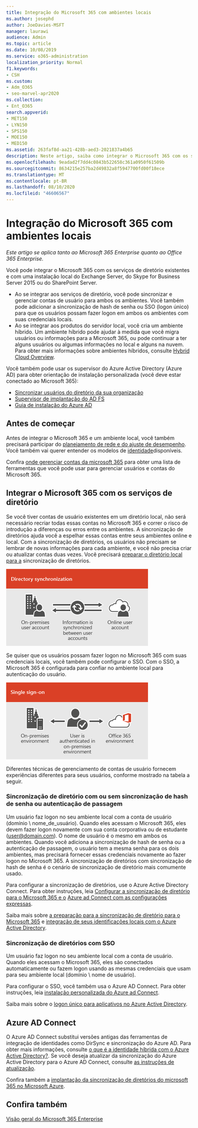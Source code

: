 ```yaml
---
title: Integração do Microsoft 365 com ambientes locais
ms.author: josephd
author: JoeDavies-MSFT
manager: laurawi
audience: Admin
ms.topic: article
ms.date: 10/08/2019
ms.service: o365-administration
localization_priority: Normal
f1.keywords:
- CSH
ms.custom:
- Adm_O365
- seo-marvel-apr2020
ms.collection:
- Ent_O365
search.appverid:
- MET150
- LYN150
- SPS150
- MOE150
- MED150
ms.assetid: 263faf8d-aa21-428b-aed3-2021837a4b65
description: Neste artigo, saiba como integrar o Microsoft 365 com os serviços de diretório existentes e ambientes locais.
ms.openlocfilehash: 9eadad2f7dd4c0843b522658c361a0950f61509b
ms.sourcegitcommit: 8634215e257ba2d49832a8f5947700fd00f18ece
ms.translationtype: MT
ms.contentlocale: pt-BR
ms.lasthandoff: 08/10/2020
ms.locfileid: "46606567"
---
```

# <a name="microsoft-365-integration-with-on-premises-environments"></a>Integração do Microsoft 365 com ambientes locais

*Este artigo se aplica tanto ao Microsoft 365 Enterprise quanto ao Office 365 Enterprise.*

Você pode integrar o Microsoft 365 com os serviços de diretório existentes e com uma instalação local do Exchange Server, do Skype for Business Server 2015 ou do SharePoint Server.
  
 - Ao se integrar aos serviços de diretório, você pode sincronizar e gerenciar contas de usuário para ambos os ambientes. Você também pode adicionar a sincronização de hash de senha ou SSO (logon único) para que os usuários possam fazer logon em ambos os ambientes com suas credenciais locais.
 - Ao se integrar aos produtos do servidor local, você cria um ambiente híbrido. Um ambiente híbrido pode ajudar à medida que você migra usuários ou informações para a Microsoft 365, ou pode continuar a ter alguns usuários ou algumas informações no local e alguns na nuvem. Para obter mais informações sobre ambientes híbridos, consulte [Hybrid Cloud Overview](https://docs.microsoft.com/Office365/Enterprise/hybrid-cloud-overview).

Você também pode usar os supervisor do Azure Active Directory (Azure AD) para obter orientação de instalação personalizada (você deve estar conectado ao Microsoft 365):

- [Sincronizar usuários do diretório da sua organização](https://aka.ms/aadconnectpwsync)
- [Supervisor de implantação do AD FS](https://aka.ms/adfsguidance)
- [Guia de instalação do Azure AD](https://aka.ms/aadpguidance)
   
## <a name="before-you-begin"></a>Antes de começar

Antes de integrar o Microsoft 365 e um ambiente local, você também precisará participar do [planejamento de rede e do ajuste de desempenho](network-planning-and-performance.md). Você também vai querer entender os modelos de [identidade](about-office-365-identity.md)disponíveis. 

Confira [onde gerenciar contas da microsoft 365](manage-office-365-accounts.md) para obter uma lista de ferramentas que você pode usar para gerenciar usuários e contas do Microsoft 365. 
  
## <a name="integrate-microsoft-365-with-directory-services"></a>Integrar o Microsoft 365 com os serviços de diretório
Se você tiver contas de usuário existentes em um diretório local, não será necessário recriar todas essas contas no Microsoft 365 e correr o risco de introdução a diferenças ou erros entre os ambientes. A sincronização de diretórios ajuda você a espelhar essas contas entre seus ambientes online e local. Com a sincronização de diretórios, os usuários não precisam se lembrar de novas informações para cada ambiente, e você não precisa criar ou atualizar contas duas vezes. Você precisará [preparar o diretório local para a](prepare-for-directory-synchronization.md) sincronização de diretórios.
  
![Usar a sincronização de diretórios para manter as informações de conta de usuário local e online sincronizadas](media/a64af0d0-9be6-46b1-8727-277e683abf5e.png)
  
Se quiser que os usuários possam fazer logon no Microsoft 365 com suas credenciais locais, você também pode configurar o SSO. Com o SSO, a Microsoft 365 é configurada para confiar no ambiente local para autenticação do usuário.
  
![Com o logon único, a mesma conta está disponível nos ambientes local e online](media/d76235f2-8a53-405e-b8ef-dfa4cfc208b8.png)
  
Diferentes técnicas de gerenciamento de contas de usuário fornecem experiências diferentes para seus usuários, conforme mostrado na tabela a seguir.
 
### <a name="directory-synchronization-with-or-without-password-hash-synchronization-or-pass-through-authentication"></a>Sincronização de diretório com ou sem sincronização de hash de senha ou autenticação de passagem

Um usuário faz logon no seu ambiente local com a conta de usuário (domínio \ nome_de_usuário). Quando eles acessam o Microsoft 365, eles devem fazer logon novamente com sua conta corporativa ou de estudante (user@domain.com). O nome de usuário é o mesmo em ambos os ambientes. Quando você adiciona a sincronização de hash de senha ou a autenticação de passagem, o usuário tem a mesma senha para os dois ambientes, mas precisará fornecer essas credenciais novamente ao fazer logon no Microsoft 365. A sincronização de diretórios com sincronização de hash de senha é o cenário de sincronização de diretório mais comumente usado.

Para configurar a sincronização de diretórios, use o Azure Active Directory Connect. Para obter instruções, leia [Configurar a sincronização de diretório para o Microsoft 365 e o](set-up-directory-synchronization.md) [Azure ad Connect com as configurações expressas](https://go.microsoft.com/fwlink/p/?LinkId=698537).

Saiba mais sobre [a preparação para a sincronização de diretório para o Microsoft 365](prepare-for-directory-synchronization.md) e [integração de seus identificações locais com o Azure Active Directory](https://go.microsoft.com/fwlink/?LinkId=518101).

### <a name="directory-synchronization-with-sso"></a>Sincronização de diretórios com SSO

Um usuário faz logon no seu ambiente local com a conta de usuário. Quando eles acessam o Microsoft 365, eles são conectados automaticamente ou fazem logon usando as mesmas credenciais que usam para seu ambiente local (domínio \ nome de usuário).

Para configurar o SSO, você também usa o Azure AD Connect. Para obter instruções, leia [instalação personalizada do Azure ad Connect](https://go.microsoft.com/fwlink/p/?LinkID=698430).

Saiba mais sobre o [logon único para aplicativos no Azure Active Directory](https://go.microsoft.com/fwlink/p/?LinkId=698604).

## <a name="azure-ad-connect"></a>Azure AD Connect

O Azure AD Connect substitui versões antigas das ferramentas de integração de identidades como DirSync e sincronização do Azure AD. Para obter mais informações, consulte [o que é a identidade híbrida com o Azure Active Directory?](https://go.microsoft.com/fwlink/p/?LinkId=527969). Se você deseja atualizar da sincronização do Azure Active Directory para o Azure AD Connect, consulte [as instruções de atualização](https://go.microsoft.com/fwlink/p/?LinkId=733240). 

Confira também a [implantação da sincronização de diretórios do microsoft 365 no Microsoft Azure](https://go.microsoft.com/fwlink/?LinkId=517887).

## <a name="see-also"></a>Confira também

[Visão geral do Microsoft 365 Enterprise](https://docs.microsoft.com/microsoft-365/enterprise/microsoft-365-overview)
